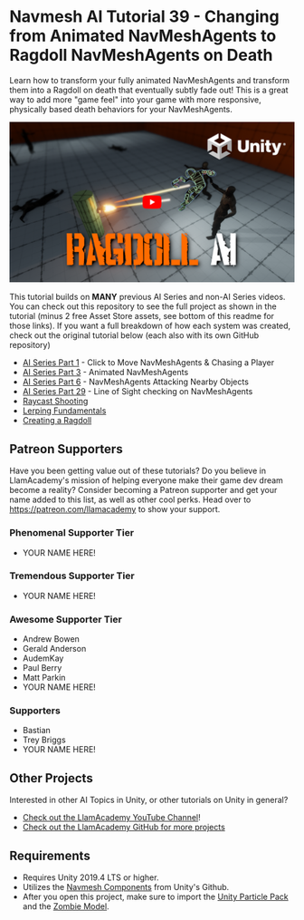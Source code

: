 # Navmesh AI Tutorial 39 - Changing from Animated NavMeshAgents to Ragdoll NavMeshAgents on Death

Learn how to transform your fully animated NavMeshAgents and transform them into a Ragdoll on death that eventually subtly fade out! This is a great way to add more "game feel" into your game with more responsive, physically based death behaviors for your NavMeshAgents.

[![Youtube Tutorial](./Video%20Screenshot.png)](https://youtu.be/a_C_AI5iBAI)

This tutorial builds on **MANY** previous AI Series and non-AI Series videos. You can check out this repository to see the full project as shown in the tutorial (minus 2 free Asset Store assets, see bottom of this readme for those links).
If you want a full breakdown of how each system was created, check out the original tutorial below (each also with its own GitHub repository)
* [AI Series Part 1](https://youtu.be/aHFSDcEQuzQ) - Click to Move NavMeshAgents & Chasing a Player
* [AI Series Part 3](https://youtu.be/wLZPM46zgUo) - Animated NavMeshAgents
* [AI Series Part 6](https://youtu.be/Aee01YxQIsw) - NavMeshAgents Attacking Nearby Objects
* [AI Series Part 29](https://youtu.be/t9e2XBQY4Og) - Line of Sight checking on NavMeshAgents
* [Raycast Shooting](https://youtu.be/GkStW8-Q5P0) 
* [Lerping Fundamentals](https://youtu.be/IymDGkzwJts)
* [Creating a Ragdoll](https://youtu.be/RB18IyKZiB0)


## Patreon Supporters
Have you been getting value out of these tutorials? Do you believe in LlamAcademy's mission of helping everyone make their game dev dream become a reality? Consider becoming a Patreon supporter and get your name added to this list, as well as other cool perks.
Head over to https://patreon.com/llamacademy to show your support.

### Phenomenal Supporter Tier
* YOUR NAME HERE!

### Tremendous Supporter Tier
* YOUR NAME HERE!

### Awesome Supporter Tier
* Andrew Bowen
* Gerald Anderson
* AudemKay
* Paul Berry
* Matt Parkin
* YOUR NAME HERE!

### Supporters
* Bastian
* Trey Briggs
* YOUR NAME HERE!

## Other Projects
Interested in other AI Topics in Unity, or other tutorials on Unity in general? 

* [Check out the LlamAcademy YouTube Channel](https://youtube.com/c/LlamAcademy)!
* [Check out the LlamAcademy GitHub for more projects](https://github.com/llamacademy)

## Requirements
* Requires Unity 2019.4 LTS or higher. 
* Utilizes the [Navmesh Components](https://github.com/Unity-Technologies/NavMeshComponents) from Unity's Github.
* After you open this project, make sure to import the [Unity Particle Pack](https://assetstore.unity.com/packages/essentials/tutorial-projects/unity-particle-pack-127325) and the [Zombie Model](https://assetstore.unity.com/packages/3d/characters/humanoids/zombie-30232).
